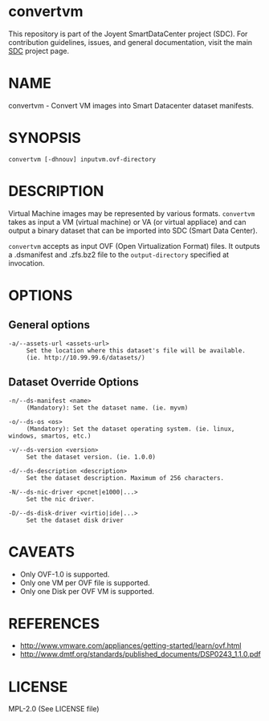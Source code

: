 <!--
    This Source Code Form is subject to the terms of the Mozilla Public
    License, v. 2.0. If a copy of the MPL was not distributed with this
    file, You can obtain one at http://mozilla.org/MPL/2.0/.
-->

<!--
    Copyright (c) 2014, Joyent, Inc.
-->

# convertvm

This repository is part of the Joyent SmartDataCenter project (SDC).  For
contribution guidelines, issues, and general documentation, visit the main
[SDC](http://github.com/joyent/sdc) project page.


# NAME

convertvm - Convert VM images into Smart Datacenter dataset manifests.


# SYNOPSIS

    convertvm [-dhnouv] inputvm.ovf-directory


# DESCRIPTION

Virtual Machine images may be represented by various formats. `convertvm`
takes as input a VM (virtual machine) or VA (or virtual appliace) and can
output a binary dataset that can be imported into SDC (Smart Data Center).

`convertvm` accepts as input OVF (Open Virtualization Format) files. It
outputs a .dsmanifest and .zfs.bz2 file to the `output-directory` specified at
invocation.


# OPTIONS

## General options

    -a/--assets-url <assets-url>
         Set the location where this dataset's file will be available.
         (ie. http://10.99.99.6/datasets/)


## Dataset Override Options

    -n/--ds-manifest <name>
         (Mandatory): Set the dataset name. (ie. myvm)

    -o/--ds-os <os>
         (Mandatory): Set the dataset operating system. (ie. linux, windows, smartos, etc.)

    -v/--ds-version <version>
         Set the dataset version. (ie. 1.0.0)

    -d/--ds-description <description>
         Set the dataset description. Maximum of 256 characters.

    -N/--ds-nic-driver <pcnet|e1000|...>
         Set the nic driver.

    -D/--ds-disk-driver <virtio|ide|...>
         Set the dataset disk driver


# CAVEATS

- Only OVF-1.0 is supported.
- Only one VM per OVF file is supported.
- Only one Disk per OVF VM is supported.


# REFERENCES

- http://www.vmware.com/appliances/getting-started/learn/ovf.html
- http://www.dmtf.org/standards/published_documents/DSP0243_1.1.0.pdf

# LICENSE

MPL-2.0 (See LICENSE file)
